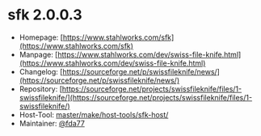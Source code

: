 # sfk 2.0.0.3
 - Homepage: [https://www.stahlworks.com/sfk](https://www.stahlworks.com/sfk)
 - Manpage: [https://www.stahlworks.com/dev/swiss-file-knife.html](https://www.stahlworks.com/dev/swiss-file-knife.html)
 - Changelog: [https://sourceforge.net/p/swissfileknife/news/](https://sourceforge.net/p/swissfileknife/news/)
 - Repository: [https://sourceforge.net/projects/swissfileknife/files/1-swissfileknife/](https://sourceforge.net/projects/swissfileknife/files/1-swissfileknife/)
 - Host-Tool: [master/make/host-tools/sfk-host/](https://github.com/Freetz-NG/freetz-ng/tree/master/make/host-tools/sfk-host/)
 - Maintainer: [@fda77](https://github.com/fda77)

